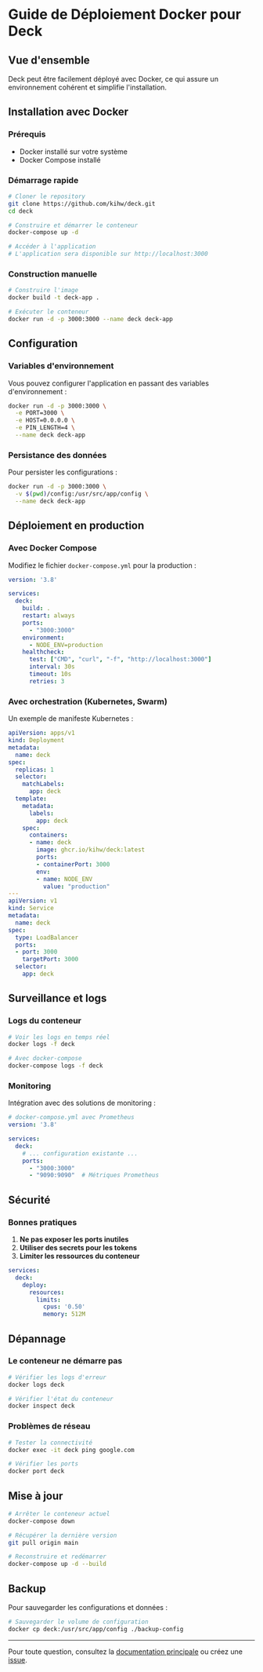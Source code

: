 # Guide de Déploiement Docker pour Deck

## Vue d'ensemble

Deck peut être facilement déployé avec Docker, ce qui assure un environnement cohérent et simplifie l'installation.

## Installation avec Docker

### Prérequis

- Docker installé sur votre système
- Docker Compose installé

### Démarrage rapide

```bash
# Cloner le repository
git clone https://github.com/kihw/deck.git
cd deck

# Construire et démarrer le conteneur
docker-compose up -d

# Accéder à l'application
# L'application sera disponible sur http://localhost:3000
```

### Construction manuelle

```bash
# Construire l'image
docker build -t deck-app .

# Exécuter le conteneur
docker run -d -p 3000:3000 --name deck deck-app
```

## Configuration

### Variables d'environnement

Vous pouvez configurer l'application en passant des variables d'environnement :

```bash
docker run -d -p 3000:3000 \
  -e PORT=3000 \
  -e HOST=0.0.0.0 \
  -e PIN_LENGTH=4 \
  --name deck deck-app
```

### Persistance des données

Pour persister les configurations :

```bash
docker run -d -p 3000:3000 \
  -v $(pwd)/config:/usr/src/app/config \
  --name deck deck-app
```

## Déploiement en production

### Avec Docker Compose

Modifiez le fichier `docker-compose.yml` pour la production :

```yaml
version: '3.8'

services:
  deck:
    build: .
    restart: always
    ports:
      - "3000:3000"
    environment:
      - NODE_ENV=production
    healthcheck:
      test: ["CMD", "curl", "-f", "http://localhost:3000"]
      interval: 30s
      timeout: 10s
      retries: 3
```

### Avec orchestration (Kubernetes, Swarm)

Un exemple de manifeste Kubernetes :

```yaml
apiVersion: apps/v1
kind: Deployment
metadata:
  name: deck
spec:
  replicas: 1
  selector:
    matchLabels:
      app: deck
  template:
    metadata:
      labels:
        app: deck
    spec:
      containers:
      - name: deck
        image: ghcr.io/kihw/deck:latest
        ports:
        - containerPort: 3000
        env:
        - name: NODE_ENV
          value: "production"
---
apiVersion: v1
kind: Service
metadata:
  name: deck
spec:
  type: LoadBalancer
  ports:
  - port: 3000
    targetPort: 3000
  selector:
    app: deck
```

## Surveillance et logs

### Logs du conteneur

```bash
# Voir les logs en temps réel
docker logs -f deck

# Avec docker-compose
docker-compose logs -f deck
```

### Monitoring

Intégration avec des solutions de monitoring :

```yaml
# docker-compose.yml avec Prometheus
version: '3.8'

services:
  deck:
    # ... configuration existante ...
    ports:
      - "3000:3000"
      - "9090:9090"  # Métriques Prometheus
```

## Sécurité

### Bonnes pratiques

1. **Ne pas exposer les ports inutiles**
2. **Utiliser des secrets pour les tokens**
3. **Limiter les ressources du conteneur**

```yaml
services:
  deck:
    deploy:
      resources:
        limits:
          cpus: '0.50'
          memory: 512M
```

## Dépannage

### Le conteneur ne démarre pas

```bash
# Vérifier les logs d'erreur
docker logs deck

# Vérifier l'état du conteneur
docker inspect deck
```

### Problèmes de réseau

```bash
# Tester la connectivité
docker exec -it deck ping google.com

# Vérifier les ports
docker port deck
```

## Mise à jour

```bash
# Arrêter le conteneur actuel
docker-compose down

# Récupérer la dernière version
git pull origin main

# Reconstruire et redémarrer
docker-compose up -d --build
```

## Backup

Pour sauvegarder les configurations et données :

```bash
# Sauvegarder le volume de configuration
docker cp deck:/usr/src/app/config ./backup-config
```

---

Pour toute question, consultez la [documentation principale](../README.md) ou créez une [issue](https://github.com/kihw/deck/issues).